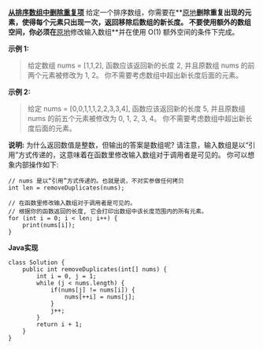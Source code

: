 **[从排序数组中删除重复项](https://leetcode-cn.com/explore/interview/card/top-interview-questions-easy/1/array/21/)**
给定一个排序数组，你需要在**[原地](http://baike.baidu.com/item/%E5%8E%9F%E5%9C%B0%E7%AE%97%E6%B3%95)**删除重复出现的元素，使得每个元素只出现一次，返回移除后数组的新长度。
不要使用额外的数组空间，你必须在**[原地](https://baike.baidu.com/item/%E5%8E%9F%E5%9C%B0%E7%AE%97%E6%B3%95)修改输入数组**并在使用 O(1) 额外空间的条件下完成。

**示例 1:**
> 给定数组 nums = [1,1,2], 
> 函数应该返回新的长度 2, 并且原数组 nums 的前两个元素被修改为 1, 2。 
> 你不需要考虑数组中超出新长度后面的元素。

**示例 2:**
> 给定 nums = [0,0,1,1,1,2,2,3,3,4],
> 函数应该返回新的长度 5, 并且原数组 nums 的前五个元素被修改为 0, 1, 2, 3, 4。
> 你不需要考虑数组中超出新长度后面的元素。

**说明:**
为什么返回数值是整数，但输出的答案是数组呢?
请注意，输入数组是以“引用”方式传递的，这意味着在函数里修改输入数组对于调用者是可见的。
你可以想象内部操作如下:
```
// nums 是以“引用”方式传递的。也就是说，不对实参做任何拷贝
int len = removeDuplicates(nums);

// 在函数里修改输入数组对于调用者是可见的。
// 根据你的函数返回的长度, 它会打印出数组中该长度范围内的所有元素。
for (int i = 0; i < len; i++) {
    print(nums[i]);
}
```

**Java实现**
```
class Solution {
    public int removeDuplicates(int[] nums) {
        int i = 0, j = 1;
        while (j < nums.length) {
            if(nums[j] != nums[i]) {
                nums[++i] = nums[j];
            }
            j++;
        }
        return i + 1;
    }
}
```
